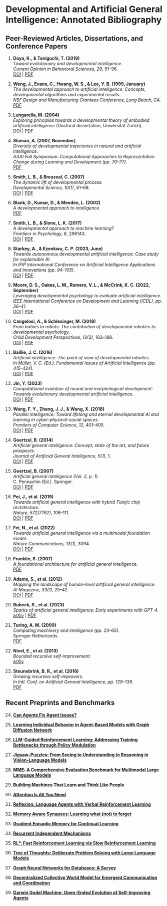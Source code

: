 # Developmental and Artificial General Intelligence: Annotated Bibliography

## Peer-Reviewed Articles, Dissertations, and Conference Papers

1. **Doya, K., & Taniguchi, T. (2019)**  
   *Toward evolutionary and developmental intelligence.*  
   *Current Opinion in Behavioral Sciences, 29*, 91–96.  
   [DOI](https://doi.org/10.1016/j.cobeha.2019.04.005) | [PDF](https://drive.google.com/file/d/1jPxUv3oKY9f7FO2D3TNTDp8cfc-Ul1rc/view)

2. **Weng, J., Evans, C., Hwang, W. S., & Lee, Y. B. (1999, January)**  
   *The developmental approach to artificial intelligence: Concepts, developmental algorithms and experimental results.*  
   *NSF Design and Manufacturing Grantees Conference, Long Beach, CA.*  
   [PDF](https://drive.google.com/file/d/1_WRs4peqtX5xUD0meaucTleBQXDLw63U/view)

3. **Lungarella, M. (2004)**  
   *Exploring principles towards a developmental theory of embodied artificial intelligence* (Doctoral dissertation, Universität Zürich).  
   [DOI](https://doi.org/10.5167/uzh-179106) | [PDF](https://drive.google.com/file/d/157y1XSCtUD6KibyyFTijI1E6wLHpobg-/view)

4. **Sloman, A. (2007, November)**  
   *Diversity of developmental trajectories in natural and artificial intelligence.*  
   *AAAI Fall Symposium: Computational Approaches to Representation Change during Learning and Development (pp. 70–77).*  
   [PDF](https://drive.google.com/file/d/1lxe79YOxRnY6FmQI8UNXuvipdIRogZ_L/view)

5. **Smith, L. B., & Breazeal, C. (2007)**  
   *The dynamic lift of developmental process.*  
   *Developmental Science, 10(1)*, 61–68.  
   [DOI](https://doi.org/10.1111/j.1467-7687.2007.00569.x) | [PDF](https://drive.google.com/file/d/15kT3n8lyjw_XDokSoH1Nsz9MH4EIjTrU/view)

6. **Blank, D., Kumar, D., & Meeden, L. (2002)**  
   *A developmental approach to intelligence.*  
   [PDF](https://drive.google.com/file/d/1kDtB6RrQGJ38P8t9IB0EfNQeam7PUZ41/view)

7. **Smith, L. B., & Slone, L. K. (2017)**  
   *A developmental approach to machine learning?*  
   *Frontiers in Psychology, 8*, 296143.  
   [DOI](https://doi.org/10.3389/fpsyg.2017.02126) | [PDF](https://drive.google.com/file/d/13DUATH2U-ZCGIt-vkRuftvaks6Ajbten/view)

8. **Starkey, A., & Ezenkwu, C. P. (2023, June)**  
   *Towards autonomous developmental artificial intelligence: Case study for explainable AI.*  
   *In IFIP International Conference on Artificial Intelligence Applications and Innovations (pp. 94–105).*  
   [DOI](https://doi.org/10.1007/978-3-031-34437-7_8) | [PDF](https://drive.google.com/file/d/1f9zpknjZuAOjXUvNkZJQakHhP43sja4b/view)

9. **Moore, D. S., Oakes, L. M., Romero, V. L., & McCrink, K. C. (2022, September)**  
   *Leveraging developmental psychology to evaluate artificial intelligence.*  
   *IEEE International Conference on Development and Learning (ICDL), pp. 36–41.*  
   [DOI](https://doi.org/10.1109/ICDL55014.2022.9926037) | [PDF](https://drive.google.com/file/d/1Ku4H-gIwUqbxz6w59Xu6AqL81ASNU1-y/view)

10. **Cangelosi, A., & Schlesinger, M. (2018)**  
    *From babies to robots: The contribution of developmental robotics to developmental psychology.*  
    *Child Development Perspectives, 12(3)*, 183–188.  
    [DOI](https://doi.org/10.1111/cdep.12287) | [PDF](https://drive.google.com/file/d/1Ku4H-gIwUqbxz6w59Xu6AqL81ASNU1-y/view)

11. **Baillie, J. C. (2016)**  
    *Artificial intelligence: The point of view of developmental robotics.*  
    *In Müller, V. C. (Ed.), Fundamental Issues of Artificial Intelligence (pp. 415–424).*  
    [DOI](https://doi.org/10.1007/978-3-319-26485-1_23) | [PDF](https://drive.google.com/file/d/1VcIKSVyimCN_dOutdJmDVoOZCmJbWExi/view)

12. **Jin, Y. (2023)**  
    *Computational evolution of neural and morphological development: Towards evolutionary developmental artificial intelligence.*  
    [DOI](https://doi.org/10.1007/978-3-031-26326-5) | [PDF](https://drive.google.com/file/d/1gAvxuaJPt-qWIdWIjqppyz3bh7qp2jij/view)

13. **Wang, F. Y., Zhang, J. J., & Wang, X. (2018)**  
    *Parallel intelligence: Toward lifelong and eternal developmental AI and learning in cyber-physical-social spaces.*  
    *Frontiers of Computer Science, 12*, 401–405.  
    [DOI](https://doi.org/10.1007/s11704-017-7073-1) | [PDF](https://drive.google.com/file/d/1FN_AomfY7pJ75_kxk21-IJVUv8I_TeVV/view)

14. **Goertzel, B. (2014)**  
    *Artificial general intelligence: Concept, state of the art, and future prospects.*  
    *Journal of Artificial General Intelligence, 5(1)*, 1.  
    [DOI](https://doi.org/10.2478/jagi-2014-0001) | [PDF](https://drive.google.com/file/d/1fPgVHqZfcXFRRjHHgyDyC3g040A4SqjJ/view)

15. **Goertzel, B. (2007)**  
    *Artificial general intelligence (Vol. 2, p. 1).*  
    C. Pennachin (Ed.). Springer.  
    [DOI](https://doi.org/10.1007/978-3-540-68677-4) | [PDF](https://drive.google.com/file/d/16X2nIXMXrAXXxBoOmwd7QDaUVXLcgPj7/view)

16. **Pei, J., et al. (2019)**  
    *Towards artificial general intelligence with hybrid Tianjic chip architecture.*  
    *Nature, 572(7767)*, 106–111.  
    [DOI](https://doi.org/10.1038/s41586-019-1424-8) | [PDF](https://drive.google.com/file/d/1pyxh9cq6PY-JCCJBogeGyW-HMYdprqfS/view)

17. **Fei, N., et al. (2022)**  
    *Towards artificial general intelligence via a multimodal foundation model.*  
    *Nature Communications, 13(1)*, 3094.  
    [DOI](https://doi.org/10.1038/s41467-022-30700-4) | [PDF](https://drive.google.com/file/d/1DqNHPS7Uc40EgRA2ZAunAnDflyq40sd4/view)

18. **Franklin, S. (2007)**  
    *A foundational architecture for artificial general intelligence.*  
    [PDF](https://drive.google.com/file/d/17Y2RqrDPaKzH2NRR3TbRufKk5bRyzvBo/view)

19. **Adams, S., et al. (2012)**  
    *Mapping the landscape of human-level artificial general intelligence.*  
    *AI Magazine, 33(1)*, 25–42.  
    [DOI](https://doi.org/10.1609/aimag.v33i1.2322) | [PDF](https://drive.google.com/file/d/1lmgmts5vhvJ14HfSLOYSSH-6kOSwOB6b/view)

20. **Bubeck, S., et al. (2023)**  
    *Sparks of artificial general intelligence: Early experiments with GPT-4.*  
    [arXiv](https://arxiv.org/abs/2303.12712) | [PDF](https://drive.google.com/file/d/1huJCoutJSKxQx8vkJv0DGPzZPRfPb86-/view)

21. **Turing, A. M. (2009)**  
    *Computing machinery and intelligence (pp. 23–65).*  
    Springer Netherlands.  
    [PDF](https://ebiquity.umbc.edu/_file_directory_/papers/1389.pdf)

22. **Nivel, E., et al. (2013)**  
    *Bounded recursive self-improvement.*  
    [arXiv](https://arxiv.org/abs/1312.6764)

23. **Steunebrink, B. R., et al. (2016)**  
    *Growing recursive self-improvers.*  
    *In Intl. Conf. on Artificial General Intelligence, pp. 129–139.*  
    [PDF](https://alumni.media.mit.edu/~kris/ftp/AGI16_growing_recursive_self-improvers.pdf)

## Recent Preprints and Benchmarks

24. [**Can Agents Fix Agent Issues?**](https://arxiv.org/abs/2505.20749)

25. [**Learning Individual Behavior in Agent-Based Models with Graph Diffusion Network**](https://arxiv.org/abs/2505.21426)

26. [**LLM-Guided Reinforcement Learning: Addressing Training Bottlenecks through Policy Modulation**](https://arxiv.org/abs/2505.20671)

27. [**Jigsaw-Puzzles: From Seeing to Understanding to Reasoning in Vision-Language Models**](https://arxiv.org/abs/2505.20728)

28. [**MME: A Comprehensive Evaluation Benchmark for Multimodal Large Language Models**](https://arxiv.org/abs/2306.13394)

29. [**Building Machines That Learn and Think Like People**](https://arxiv.org/abs/1604.00289)

30. [**Attention Is All You Need**](https://arxiv.org/abs/1706.03762)

31. [**Reflexion: Language Agents with Verbal Reinforcement Learning**](https://arxiv.org/abs/2303.11366)

32. [**Memory Aware Synapses: Learning what (not) to forget**](https://arxiv.org/abs/1711.09601)

33. [**Gradient Episodic Memory for Continual Learning**](https://arxiv.org/abs/1706.08840)

34. [**Recurrent Independent Mechanisms**](https://arxiv.org/abs/1909.10893)

35. [**RL²: Fast Reinforcement Learning via Slow Reinforcement Learning**](https://arxiv.org/abs/1611.02779)

36. [**Tree of Thoughts: Deliberate Problem Solving with Large Language Models**](https://arxiv.org/abs/2305.10601)

37. [**Graph Neural Networks for Databases: A Survey**](https://arxiv.org/abs/2502.12908v1)

38. [**Decentralized Collective World Model for Emergent Communication and Coordination**](https://arxiv.org/abs/2504.03353v1)

39. [**Darwin Godel Machine: Open-Ended Evolution of Self-Improving Agents**](https://arxiv.org/abs/2505.22954)

